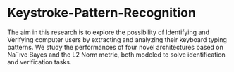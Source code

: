 # Keystroke-Pattern-Recognition
The aim in this research is to explore the possibility of Identifying and Verifying
computer users by extracting and analyzing their keyboard typing patterns. We study
the performances of four novel architectures based on Na¨ıve Bayes and the L2 Norm
metric, both modeled to solve identification and verification tasks.

 
